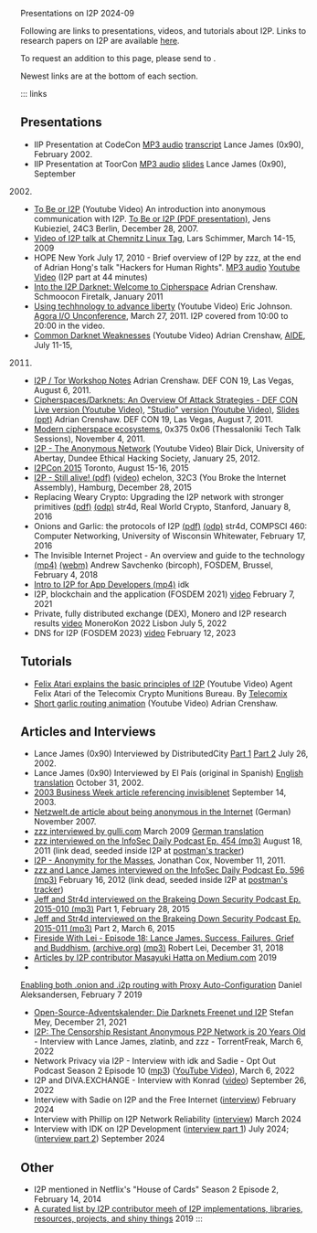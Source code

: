  Presentations on
I2P 2024-09 

Following are links to presentations, videos, and tutorials about I2P.
Links to research papers on I2P are available
[here]().

To request an addition to this page, please send to .

Newest links are at the bottom of each section. 

::: links
## Presentations

- IIP Presentation at CodeCon [MP3 audio]()
 [transcript]() Lance James (0x90),
 February 2002.
- IIP Presentation at ToorCon [MP3 audio]()
 [slides]() Lance James (0x90), September
 2002.
- [To Be or I2P]() (Youtube Video) An
 introduction into anonymous communication with I2P. [To Be or I2P
 (PDF presentation)](), Jens Kubieziel, 24C3
 Berlin, December 28, 2007.
- [Video of I2P talk at Chemnitz Linux Tag](),
 Lars Schimmer, March 14-15, 2009
- HOPE New York July 17, 2010 - Brief overview of I2P by zzz, at the
 end of Adrian Hong\'s talk \"Hackers for Human Rights\". [MP3
 audio]() [Youtube Video]()
 (I2P part at 44 minutes)
- [Into the I2P Darknet: Welcome to
 Cipherspace]() Adrian Crenshaw. Schmoocon
 Firetalk, January 2011
- [Using techhnology to advance liberty]()
 (Youtube Video) Eric Johnson. [Agora I/O
 Unconference](http://agora.io/etienne), March 27, 2011. I2P covered
 from 10:00 to 20:00 in the video.
- [Common Darknet Weaknesses]() (Youtube Video)
 Adrian Crenshaw, [AIDE](http://aide.marshall.edu/), July 11-15,
 2011.
- [I2P / Tor Workshop Notes]() Adrian Crenshaw.
 DEF CON 19, Las Vegas, August 6, 2011.
- [Cipherspaces/Darknets: An Overview Of Attack Strategies - DEF CON
 Live version (Youtube Video)](), [\"Studio\"
 version (Youtube Video)](), [Slides
 (ppt)]() Adrian Crenshaw. DEF CON 19, Las
 Vegas, August 7, 2011.
- [Modern cipherspace ecosystems](http://0x375.org/), 0x375 0x06
 (Thessaloniki Tech Talk Sessions), November 4, 2011.
- [I2P - The Anonymous Network]() (Youtube
 Video) Blair Dick, University of Abertay, Dundee Ethical Hacking
 Society, January 25, 2012.
- [I2PCon 2015]() Toronto, August 15-16, 2015
- [I2P - Still alive! (pdf)]()
 [(video)]() echelon, 32C3 (You Broke the
 Internet Assembly), Hamburg, December 28, 2015
- Replacing Weary Crypto: Upgrading the I2P network with stronger
 primitives [(pdf)]()
 [(odp)]() str4d, Real World Crypto, Stanford,
 January 8, 2016
- Onions and Garlic: the protocols of I2P
 [(pdf)]() [(odp)]()
 str4d, COMPSCI 460: Computer Networking, University of Wisconsin
 Whitewater, February 17, 2016
- The Invisible Internet Project - An overview and guide to the
 technology [(mp4)]()
 [(webm)]() Andrew Savchenko (bircoph),
 FOSDEM, Brussel, February 4, 2018
- [Intro to I2P for App Developers (mp4)]() idk
- I2P, blockchain and the application (FOSDEM 2021)
 [video](https://odysee.com/@diva.exchange:d/diva-exchange-fosdem-21:c)
 February 7, 2021
- Private, fully distributed exchange (DEX), Monero and I2P research
 results [video](https://odysee.com/@diva.exchange:d/monerokon2022:0)
 MoneroKon 2022 Lisbon July 5, 2022
- DNS for I2P (FOSDEM 2023)
 [video](https://odysee.com/@diva.exchange:d/diva-dns-i2p-fosdem2023:2)
 February 12, 2023

## Tutorials

- [Felix Atari explains the basic principles of
 I2P]() (Youtube Video) Agent Felix Atari of
 the Telecomix Crypto Munitions Bureau. By
 [Telecomix](http://telecomix.org/)
- [Short garlic routing animation]() (Youtube
 Video) Adrian Crenshaw.

## Articles and Interviews

- Lance James (0x90) Interviewed by DistributedCity [Part
 1]() [Part 2]() July
 26, 2002.
- Lance James (0x90) Interviewed by El País (original in Spanish)
 [English translation]() October 31, 2002.
- [2003 Business Week article referencing
 invisiblenet]() September 14, 2003.
- [Netzwelt.de article about being anonymous in the
 Internet]() (German) November 2007.
- [zzz interviewed by gulli.com]() March 2009
 [German translation]()
- [zzz interviewed on the InfoSec Daily Podcast Ep. 454
 (mp3)]() August 18, 2011 (link dead, seeded
 inside I2P at [postman\'s
 tracker](http://tracker2.postman.i2p/index.php?view=TorrentDetail&id=14336))
- [I2P - Anonymity for the Masses](), Jonathan
 Cox, November 11, 2011.
- [zzz and Lance James interviewed on the InfoSec Daily Podcast Ep.
 596 (mp3)]() February 16, 2012 (link dead,
 seeded inside I2P at [postman\'s
 tracker](http://tracker2.postman.i2p/index.php?view=TorrentDetail&id=15905))
- [Jeff and Str4d interviewed on the Brakeing Down Security Podcast
 Ep. 2015-010 (mp3)]() Part 1, February 28, 2015
- [Jeff and Str4d interviewed on the Brakeing Down Security Podcast
 Ep. 2015-011 (mp3)]() Part 2, March 6, 2015
- [Fireside With Lei - Episode 18: Lance James. Success, Failures,
 Grief and Buddhism.]()
 [(archive.org)]()
 [(mp3)]() Robert Lei, December 31, 2018
- [Articles by I2P contributor Masayuki Hatta on
 Medium.com]() 2019 
- 
 [Enabling both .onion and .i2p routing with Proxy
 Auto-Configuration]() Daniel Aleksandersen,
 February 7 2019
- [Open-Source-Adventskalender: Die Darknets Freenet und
 I2P]() Stefan Mey, December 21, 2021
- [I2P: The Censorship Resistant Anonymous P2P Network is 20 Years
 Old](https://torrentfreak.com/i2p-the-censorship-resistant-anonymous-p2p-network-is-20-years-old-220306/) -
 Interview with Lance James, zlatinb, and zzz - TorrentFreak, March
 6, 2022
- Network Privacy via I2P - Interview with idk and Sadie - Opt Out
 Podcast Season 2 Episode 10
 ([mp3](https://www.buzzsprout.com/1790481/10173995-network-privacy-via-i2p-w-idk-and-sadie.mp3))
 ([YouTube Video](https://www.youtube.com/watch?v=-VqXfUxVQoA)),
 March 6, 2022
- I2P and DIVA.EXCHANGE - Interview with Konrad
 ([video](https://odysee.com/@diva.exchange:d/i2p-diva-exchange-2022-09-26:6))
 September 26, 2022
- Interview with Sadie on I2P and the Free Internet
 ([interview](https://www.diva.exchange/en/privacy/i2p-and-the-free-internet-interview-with-a-community-member/))
 February 2024
- Interview with Phillip on I2P Network Reliability
 ([interview](https://www.diva.exchange/en/privacy/i2p-network-reliability-is-on-the-radar-of-the-academic-community/))
 March 2024
- Interview with IDK on I2P Development ([interview part
 1](https://www.diva.exchange/en/privacy/i2p-interview-with-the-developer-idk-part-1/))
 July 2024; ([interview part
 2](https://www.diva.exchange/en/privacy/i2p-interview-with-the-developer-idk-part-2/))
 September 2024

## Other

- I2P mentioned in Netflix\'s \"House of Cards\" Season 2 Episode 2,
 February 14, 2014
- [A curated list by I2P contributor meeh of I2P implementations,
 libraries, resources, projects, and shiny
 things]() 2019
:::


